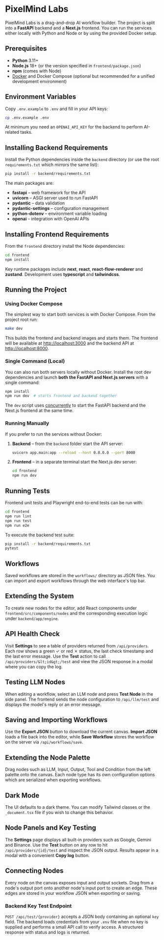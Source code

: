 # PixelMind Labs

PixelMind Labs is a drag-and-drop AI workflow builder. The project is split into
a **FastAPI** backend and a **Next.js** frontend. You can run the services
either locally with Python and Node or by using the provided Docker setup.

## Prerequisites

* **Python** 3.11+
* **Node.js** 18+ (or the version specified in `frontend/package.json`)
* **npm** (comes with Node)
* [Docker](https://www.docker.com/) and Docker Compose (optional but
  recommended for a unified development environment)

## Environment Variables

Copy `.env.example` to `.env` and fill in your API keys:

```bash
cp .env.example .env
```

At minimum you need an `OPENAI_API_KEY` for the backend to perform AI-related
tasks.

## Installing Backend Requirements

Install the Python dependencies inside the `backend` directory (or use the root
`requirements.txt` which mirrors the same list):

```bash
pip install -r backend/requirements.txt
```

The main packages are:

* **fastapi** – web framework for the API
* **uvicorn** – ASGI server used to run FastAPI
* **pydantic** – data validation
* **pydantic-settings** – configuration management
* **python-dotenv** – environment variable loading
* **openai** – integration with OpenAI APIs

## Installing Frontend Requirements

From the `frontend` directory install the Node dependencies:

```bash
cd frontend
npm install
```

Key runtime packages include **next**, **react**, **react-flow-renderer** and
**zustand**. Development uses **typescript** and **tailwindcss**.

## Running the Project

### Using Docker Compose

The simplest way to start both services is with Docker Compose. From the project
root run:

```bash
make dev
```

This builds the frontend and backend images and starts them. The frontend will
be available at <http://localhost:3000> and the backend API at
<http://localhost:8000>.

### Single Command (Local)

You can also run both servers locally without Docker. Install the root dev
dependencies and launch **both the FastAPI and Next.js servers** with a single command:

```bash
npm install
npm run dev  # starts frontend and backend together
```

The `dev` script uses [concurrently](https://www.npmjs.com/package/concurrently)
to start the FastAPI backend and the Next.js frontend at the same time.

### Running Manually

If you prefer to run the services without Docker:

1. **Backend** – from the `backend` folder start the API server:

   ```bash
   uvicorn app.main:app --reload --host 0.0.0.0 --port 8000
   ```

2. **Frontend** – in a separate terminal start the Next.js dev server:

   ```bash
   cd frontend
   npm run dev
   ```

## Running Tests

Frontend unit tests and Playwright end-to-end tests can be run with:

```bash
cd frontend
npm run lint
npm run test
npm run e2e
```

To execute the backend test suite:

```bash
pip install -r backend/requirements.txt
pytest
```

## Workflows

Saved workflows are stored in the `workflows/` directory as JSON files. You can
import and export workflows through the web interface's top bar.

## Extending the System

To create new nodes for the editor, add React components under
`frontend/src/components/nodes` and the corresponding execution logic under
`backend/app/engine`.

## API Health Check

Visit **Settings** to see a table of providers returned from `/api/providers`.
Each row shows a green ✓ or red ✗ status, the last check timestamp and the last
error message. Use the **Test** action to call `/api/providers/&lt;id&gt;/test` and
view the JSON response in a modal where you can copy the log.

## Testing LLM Nodes

When editing a workflow, select an LLM node and press **Test Node** in the side
panel. The frontend sends the node configuration to `/api/llm/test` and displays
the model's reply or an error message.

## Saving and Importing Workflows

Use the **Export JSON** button to download the current canvas. **Import JSON**
loads a file back into the editor, while **Save Workflow** stores the workflow on
the server via `/api/workflows/save`.

## Extending the Node Palette

Drag nodes such as LLM, Input, Output, Tool and Condition from the left palette
onto the canvas. Each node type has its own configuration options which are
serialized when exporting workflows.

## Dark Mode

The UI defaults to a dark theme. You can modify Tailwind classes or the
`_document.tsx` file if you wish to change this behavior.

## Node Panels and Key Testing

The **Settings** page displays all built-in providers such as Google, Gemini and
Binance. Use the **Test** button on any row to hit `/api/providers/{id}/test` and
inspect the JSON output. Results appear in a modal with a convenient **Copy log**
button.

## Connecting Nodes

Every node on the canvas exposes input and output sockets. Drag from a node's
output port onto another node's input port to create an edge. These edges are
stored in your workflow JSON when exporting or saving.

### Backend Key Test Endpoint

`POST /api/test/{provider}` accepts a JSON body containing an optional `key`
field. The backend loads credentials from your `.env` file when no key is
supplied and performs a small API call to verify access. A structured response
with status and logs is returned.

